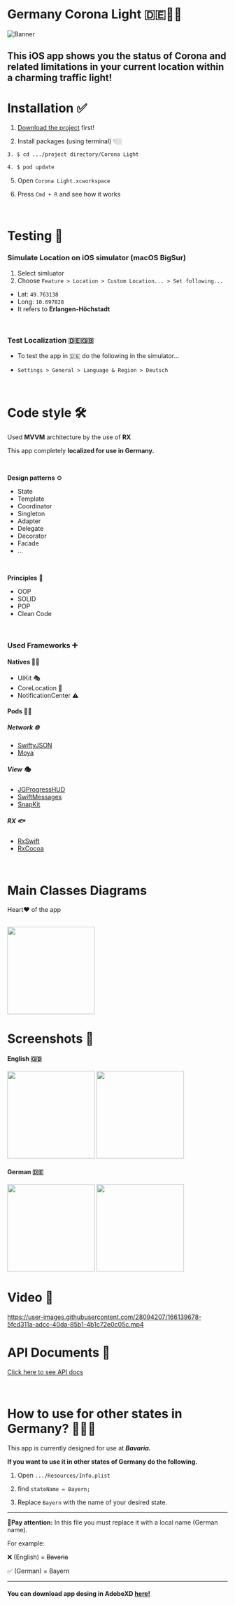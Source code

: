 # Germany Corona Light 🇩🇪🚦🦠

![Banner](https://user-images.githubusercontent.com/28094207/166139760-7d46f069-5f5b-4685-91b7-1caa113b5aed.jpeg)


## This iOS app shows you the status of Corona and related limitations in your current location within a charming traffic light!



# Installation ✅

1. [Download the project](https://github.com/mamadfrhi/Germany-Corona-Light/archive/main.zip) first!

2. Install packages (using terminal) 👇🏼

```bash
3. $ cd .../project directory/Corona Light

4. $ pod update
```

5. Open `Corona Light.xcworkspace`

6. Press `Cmd + R` and see how it works

<br/>

# Testing 🔁

### Simulate Location on iOS simulator (macOS BigSur)

1. Select simluator
2. Choose `Feature > Location > Custom Location... > Set following...`

- Lat: `49.763138`
- Long: `10.697828`
- It refers to **Erlangen-Höchstadt**

<br/>

### Test Localization 🇩🇪🇬🇧

- To test the app in 🇩🇪 do the following in the simulator...

- `Settings > General > Language & Region > Deutsch`

<br/>

# Code style 🛠

Used **MVVM** architecture by the use of **RX**

This app completely **localized for use in Germany.**

<br/>

**Design patterns** ⚙️

- State
- Template
- Coordinator
- Singleton
- Adapter
- Delegate
- Decorator
- Facade
- ...

<br/>

**Principles** 💎

- OOP
- SOLID
- POP
- Clean Code

<br/>

### **Used Frameworks** ➕

#### **Natives** 👴🏼

- UIKit 🎭
- CoreLocation 📍
- NotificationCenter ⚠️

#### **Pods** 🧔🏻

##### **_Network_** 🌐

- [SwiftyJSON](https://github.com/SwiftyJSON/SwiftyJSON)
- [Moya](https://github.com/SwiftyJSON/SwiftyJSON)

##### **_View_** 🎭

- [JGProgressHUD](https://github.com/JonasGessner/JGProgressHUD)
- [SwiftMessages](https://github.com/SwiftKickMobile/SwiftMessages)
- [SnapKit](https://github.com/SnapKit/SnapKit)

##### **_RX_** 🐟

- [RxSwift](https://github.com/ReactiveX/RxSwift)
- [RxCocoa](https://github.com/ReactiveX/RxSwift/tree/main/RxCocoa)

<br/>

# Main Classes Diagrams

Heart❤️ of the app

<br/>

<img src=https://user-images.githubusercontent.com/28094207/166139899-d74549cc-aa55-4a4d-9d26-bc76aebfb09d.jpeg widht="300"  height="200"/>

</br>

# Screenshots 📱

#### English 🇬🇧

<p float="left">
<img src=https://user-images.githubusercontent.com/28094207/166139802-4d89bf03-7289-4f65-8fe0-489fe5cbd59c.png widht="100"  height="200"/>  <img src=https://user-images.githubusercontent.com/28094207/166139852-b99b3742-0c01-428f-8502-0e0941d4bbee.png widht="100"  height="200"/>
</p>

#### German 🇩🇪

<p float="left">
<img src=https://user-images.githubusercontent.com/28094207/166139810-be314eb3-a92c-467f-b13e-9066f4382d47.png widht="100"  height="200" />  <img src=https://user-images.githubusercontent.com/28094207/166139996-e6a9653e-6cf9-4ebb-b155-50d92351e96e.png widht="100"  height="200" />
</p>


# Video 🎥



https://user-images.githubusercontent.com/28094207/166139678-5fcd311a-adcc-40da-85b1-4b1c72e0c05c.mp4




# API Documents 📄

[Click here to see API docs](https://npgeo-corona-npgeo-de.hub.arcgis.com/datasets/917fc37a709542548cc3be077a786c17_0)

</br>

# How to use for other states in Germany? 🔁🇩🇪

This app is currently designed for use at **_Bavaria._**

**If you want to use it in other states of Germany do the following.**

1. Open `.../Resources/Info.plist`

2. find `stateName = Bayern;`

3. Replace `Bayern` with the name of your desired state.

---

🚧**Pay attention:** In this file you must replace it with a local name (German name).

For example:

❌ (English) = ~~Bavaria~~

✅  (German) = Bayern

---
#### You can download app desing in AdobeXD [here!](https://github.com/mamadfrhi/Germany-Corona-Light/raw/main/Corona%20Light/Resources/Corona%20Status%20Design.xd)
